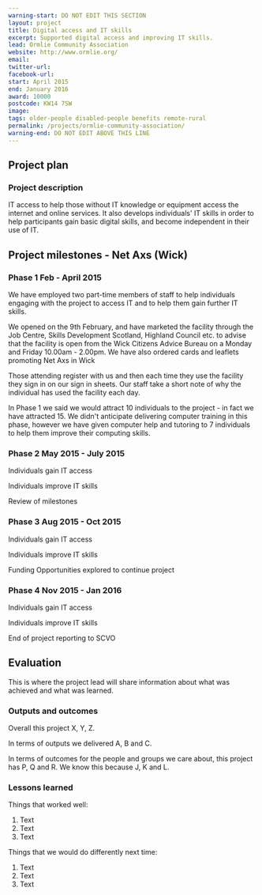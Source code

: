 ```yaml
---
warning-start: DO NOT EDIT THIS SECTION
layout: project
title: Digital access and IT skills
excerpt: Supported digital access and improving IT skills.
lead: Ormlie Community Association
website: http://www.ormlie.org/
email: 
twitter-url: 
facebook-url: 
start: April 2015
end: January 2016
award: 10000
postcode: KW14 7SW
image:
tags: older-people disabled-people benefits remote-rural
permalink: /projects/ormlie-community-association/
warning-end: DO NOT EDIT ABOVE THIS LINE
---
```


## Project plan

### Project description

IT access to help those without IT knowledge or equipment access the internet and online services.  It also develops individuals' IT skills in order to help participants gain basic digital skills, and become independent in their use of IT.


## Project milestones - Net Axs (Wick)

### Phase 1  Feb - April 2015

We have employed two part-time members of staff to help individuals engaging with the project to access IT and to help them gain further IT skills.

We opened on the 9th February, and have marketed the facility through the Job Centre, Skills Development Scotland, Highland Council etc. to advise that the facility is open from the Wick Citizens Advice Bureau on a Monday and Friday 10.00am - 2.00pm.  We have also ordered cards and leaflets promoting Net Axs in Wick

Those attending register with us and then each time they use the facility they sign in on our sign in sheets.  Our staff take a short note of why the individual has used the facility each day.

In Phase 1 we said we would attract 10 individuals to the project - in fact we have attracted 15.  We didn't anticipate delivering computer training in this phase, however we have given computer help and tutoring to 7 individuals to help them improve their computing skills.    

### Phase 2  May 2015 - July 2015

Individuals gain IT access 

Individuals improve IT skills 

Review of milestones

### Phase 3  Aug 2015 - Oct 2015

Individuals gain IT access

Individuals improve IT skills

Funding Opportunities explored to continue project

### Phase 4  Nov 2015 - Jan 2016

Individuals gain IT access

Individuals improve IT skills

End of project reporting to SCVO


## Evaluation

This is where the project lead will share information about what was achieved and what was learned.

### Outputs and outcomes

Overall this project X, Y, Z.

In terms of outputs we delivered A, B and C.

In terms of outcomes for the people and groups we care about, this project has P, Q and R. We know this because J, K and L.

### Lessons learned

Things that worked well:

1. Text
2. Text
3. Text

Things that we would do differently next time:

1. Text
2. Text
3. Text
